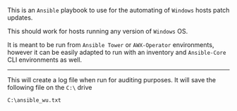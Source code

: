This is an `Ansible` playbook to use for the automating of `Windows` hosts patch updates. 

This should work for hosts running any version of `Windows` OS.

It is meant to be run from `Ansible Tower` or `AWX-Operator` environments, however it can be easily adapted to run with an inventory and `Ansible-Core` CLI environments as well.

---

This will create a log file when run for auditing purposes. It will save the following file on the `C:\` drive

```
C:\ansible_wu.txt
```